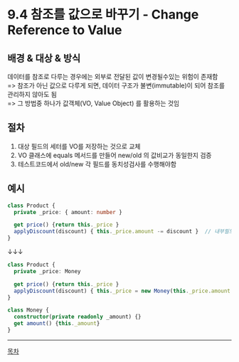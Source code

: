 # 9.4 참조를 값으로 바꾸기 - Change Reference to Value

## 배경 & 대상 & 방식

데이터를 참조로 다루는 경우에는 외부로 전달된 값이 변경될수있는 위험이 존재함  
=> 참조가 아닌 값으로 다루게 되면, 데이터 구조가 불변(immutable)이 되어 참조를 관리하지 않아도 됨  
=> 그 방법중 하나가 값객체(VO, Value Object) 를 활용하는 것임  


## 절차

1) 대상 필드의 세터를 VO를 저장하는 것으로 교체
2) VO 클래스에 equals 메서드를 만들어 new/old 의 값비교가 동일한지 검증
3) 테스트코드에서 old/new 각 필드를 동치성검사를 수행해야함


## 예시

```typescript
class Product {
  private _price: { amount: number }

  get price() {return this._price }
  applyDiscount(discount) { this._price.amount -= discount }  // 내부필드의 속성 일부를 변경 (참조 유지)
}
```

↓↓↓

```typescript
class Product {
  private _price: Money

  get price() {return this._price }
  applyDiscount(discount) { this._price = new Money(this._price.amount - discount)}  // discount가 바뀔때마다 새로운 VO로 대체 (참조 분리)
}

class Money {
  constructor(private readonly _amount) {}
  get amount() {this._amount}
}
```


---
[목차](../README.md)
